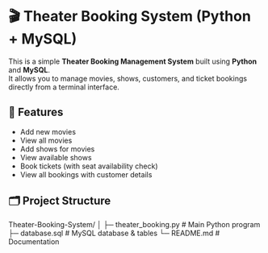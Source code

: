# 🎬 Theater Booking System (Python + MySQL)

This is a simple **Theater Booking Management System** built using **Python** and **MySQL**.  
It allows you to manage movies, shows, customers, and ticket bookings directly from a terminal interface.


## 📌 Features

- Add new movies  
- View all movies  
- Add shows for movies  
- View available shows  
- Book tickets (with seat availability check)  
- View all bookings with customer details  


## 🗂️ Project Structure

Theater-Booking-System/
│
├─ theater_booking.py # Main Python program
├─ database.sql # MySQL database & tables
└─ README.md # Documentation

